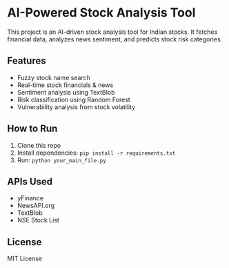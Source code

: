 # AI-Powered Stock Analysis Tool

This project is an AI-driven stock analysis tool for Indian stocks. It fetches financial data, analyzes news sentiment, and predicts stock risk categories.

## Features
- Fuzzy stock name search
- Real-time stock financials & news
- Sentiment analysis using TextBlob
- Risk classification using Random Forest
- Vulnerability analysis from stock volatility

## How to Run
1. Clone this repo
2. Install dependencies: `pip install -r requirements.txt`
3. Run: `python your_main_file.py`

## APIs Used
- yFinance
- NewsAPI.org
- TextBlob
- NSE Stock List

## License
MIT License
